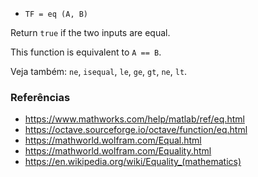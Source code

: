 * `TF = eq (A, B)`

Return `true` if the two inputs are equal.

This function is equivalent to `A == B`.

Veja também: `ne`, `isequal`, `le`, `ge`, `gt`, `ne`, `lt`.

### Referências

* https://www.mathworks.com/help/matlab/ref/eq.html
* https://octave.sourceforge.io/octave/function/eq.html
* https://mathworld.wolfram.com/Equal.html
* https://mathworld.wolfram.com/Equality.html
* https://en.wikipedia.org/wiki/Equality_(mathematics)
